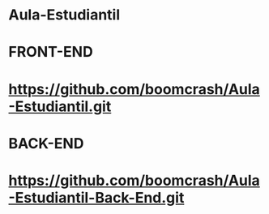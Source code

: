 # Aula-Estudiantil 
# FRONT-END 
# https://github.com/boomcrash/Aula-Estudiantil.git
# BACK-END 
# https://github.com/boomcrash/Aula-Estudiantil-Back-End.git
